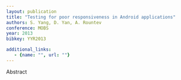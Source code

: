 ```yaml
---
layout: publication
title: "Testing for poor responsiveness in Android applications"
authors: S. Yang, D. Yan, A. Rountev
conference: MOBS
year: 2013
bibkey: YYR2013

additional_links:
   - {name: "", url: ""}
---
```

Abstract
